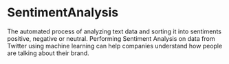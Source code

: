 # SentimentAnalysis
The automated process of analyzing text data and sorting it into sentiments positive, negative or neutral. Performing Sentiment Analysis on data from Twitter using machine learning can help companies understand how people are talking about their brand.
